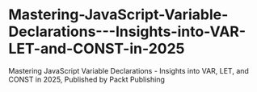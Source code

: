 # Mastering-JavaScript-Variable-Declarations---Insights-into-VAR-LET-and-CONST-in-2025
Mastering JavaScript Variable Declarations - Insights into VAR, LET, and CONST in 2025, Published by Packt Publishing
